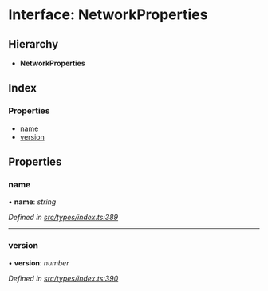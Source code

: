 # Interface: NetworkProperties

## Hierarchy

* **NetworkProperties**

## Index

### Properties

* [name](networkproperties.md#name)
* [version](networkproperties.md#version)

## Properties

###  name

• **name**: *string*

*Defined in [src/types/index.ts:389](https://github.com/PolymathNetwork/polymesh-sdk/blob/eac2196/src/types/index.ts#L389)*

___

###  version

• **version**: *number*

*Defined in [src/types/index.ts:390](https://github.com/PolymathNetwork/polymesh-sdk/blob/eac2196/src/types/index.ts#L390)*
